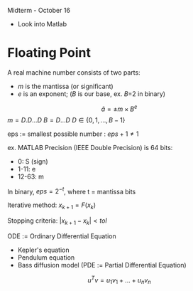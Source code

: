 Midterm - October 16
- Look into Matlab
# Floating Point

A real machine number consists of two parts:
- *m* is the mantissa (or significant) 
- *e* is an exponent; (*B* is our base, ex. *B*=2 in binary)

$$\tilde{a}=\pm{m}\times{B}^{e}$$
$m = D.D...D$
$B = D...D$
${D}\in\{0,1,...,B-1\}$

eps := smallest possible number : ${eps}+{1}\neq{1}$

ex. MATLAB Precision (IEEE Double Precision) is 64 bits:
- 0: S (sign)
- 1-11: e
- 12-63: m
	
In binary, ${eps}={2}^{-t}$, where t = mantissa bits

Iterative method: $x_{k+1}=F(x_k)$

Stopping criteria:
$|x_{k+1}-x_k|<tol$

ODE := Ordinary Differential Equation
- Kepler's equation
- Pendulum equation
- Bass diffusion model
(PDE := Partial Differential Equation)

$$u^Tv= u_1v_1+...+u_nv_n$$






